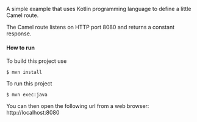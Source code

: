 A simple example that uses Kotlin programming language to define a
little Camel route.

The Camel route listens on HTTP port 8080 and returns a constant
response.

#### How to run

To build this project use

```
$ mvn install
```

To run this project

```
$ mvn exec:java
```

You can then open the following url from a web browser:
http://localhost:8080
